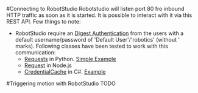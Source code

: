 
#Connecting to RobotStudio
Robotstudio will listen port 80 fro inbound HTTP traffic as soon as it is started. It is possible to interact with it via this REST API. Few things to note:
* RobotStudio require an [Digest Authentication](https://en.wikipedia.org/wiki/Digest_access_authentication) from the users with a default username/password of 'Default User'/'robotics' (without ' marks). Following classes have been tested to work with this communication:
    * [Requests](http://docs.python-requests.org/en/master/#) in Python. [Simple Example](Examples/PythonRobot)
    * [Request](https://www.npmjs.com/package/request) in Node.js
    * [CredentialCache](https://msdn.microsoft.com/en-us/library/system.net.credentialcache(v=vs.110).aspx) in C#. [Example](Examples/RemoteRobot)

#Triggering motion with RobotStudio
TODO 
